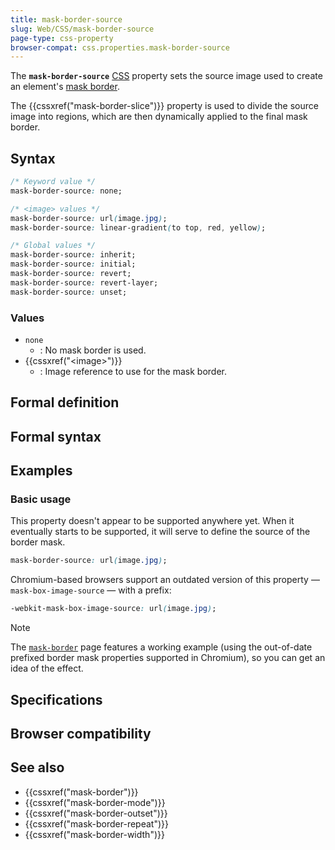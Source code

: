 ```yaml
---
title: mask-border-source
slug: Web/CSS/mask-border-source
page-type: css-property
browser-compat: css.properties.mask-border-source
---
```




The **`mask-border-source`** [CSS](/Web/CSS) property sets the source image used to create an element's [mask border](/Web/CSS/mask-border).

The {{cssxref("mask-border-slice")}} property is used to divide the source image into regions, which are then dynamically applied to the final mask border.

## Syntax

```css
/* Keyword value */
mask-border-source: none;

/* <image> values */
mask-border-source: url(image.jpg);
mask-border-source: linear-gradient(to top, red, yellow);

/* Global values */
mask-border-source: inherit;
mask-border-source: initial;
mask-border-source: revert;
mask-border-source: revert-layer;
mask-border-source: unset;
```

### Values

- `none`
  - : No mask border is used.
- {{cssxref("&lt;image&gt;")}}
  - : Image reference to use for the mask border.

## Formal definition



## Formal syntax



## Examples

### Basic usage

This property doesn't appear to be supported anywhere yet. When it eventually starts to be supported, it will serve to define the source of the border mask.

```css
mask-border-source: url(image.jpg);
```

Chromium-based browsers support an outdated version of this property — `mask-box-image-source` — with a prefix:

```css
-webkit-mask-box-image-source: url(image.jpg);
```

> [!NOTE]
> The [`mask-border`](/Web/CSS/mask-border) page features a working example (using the out-of-date prefixed border mask properties supported in Chromium), so you can get an idea of the effect.

## Specifications



## Browser compatibility



## See also

- {{cssxref("mask-border")}}
- {{cssxref("mask-border-mode")}}
- {{cssxref("mask-border-outset")}}
- {{cssxref("mask-border-repeat")}}
- {{cssxref("mask-border-width")}}
